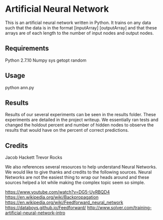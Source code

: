 # Artificial Neural Network

This is an artificial neural network written in Python. It trains on any data such that the 
data is in the format [inputArray] [outputArray] and that these arrays are of each length 
to the number of input nodes and output nodes.

## Requirements
Python 2.7.10
Numpy
sys
getopt
random

## Usage

python ann.py <inputFilePath> <numberOfHiddenNodes> <holdOutPercent>

## Results

Results of our several experiments can be seen in the results folder. These experiments are detailed
in the project writeup. We essentially ran tests and changed the holdout percent and number of hidden
nodes to observe the results that would have on the percent of correct predictions.

## Credits

Jacob Hackett
Trevor Rocks

We also references several resources to help understand Neural Networks. We would like to
give thanks and credits to the following sources. Neural Networks are not the easiest thing
to wrap our heads around and these sources helped a lot while making the complex topic seem
so simple.

https://www.youtube.com/watch?v=DG5-UyRBQD4
https://en.wikipedia.org/wiki/Backpropagation
https://en.wikipedia.org/wiki/Feedforward_neural_network
https://databoys.github.io/Feedforward/
http://www.solver.com/training-artificial-neural-network-intro
